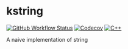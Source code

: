 # kstring

[![GitHub Workflow Status](https://img.shields.io/github/workflow/status/Kidsunbo/kstring/CMake?label=CI%20Build&logo=C%2B%2B&logoColor=blue&style=flat-square)](https://github.com/Kidsunbo/kstring/actions/workflows/CMake.yml)
[![Codecov](https://img.shields.io/codecov/c/github/Kidsunbo/kstring?style=flat-square)](https://app.codecov.io/gh/Kidsunbo/kstring)
[![C++](https://img.shields.io/badge/C%2B%2B-20-brightgreen?style=flat-square&logo=cplusplus)](https://isocpp.org)

A naive implementation of string
